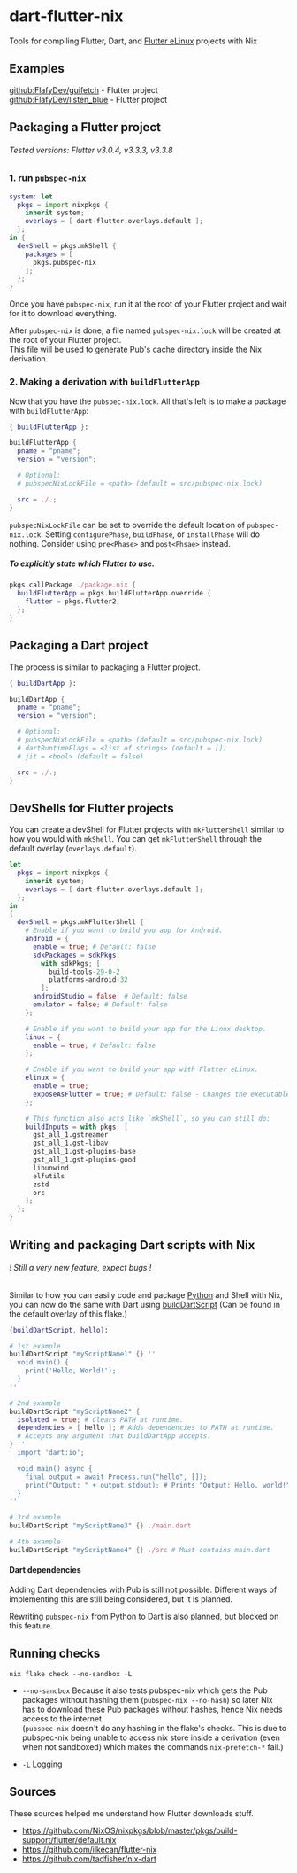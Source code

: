 # dart-flutter-nix

Tools for compiling Flutter, Dart, and [Flutter eLinux](https://github.com/sony/flutter-embedded-linux) projects with Nix

## Examples
[github:FlafyDev/guifetch](https://github.com/FlafyDev/guifetch) - Flutter project  
[github:FlafyDev/listen_blue](https://github.com/FlafyDev/listen_blue) - Flutter project  

## Packaging a Flutter project
###### Tested versions: Flutter v3.0.4, v3.3.3, v3.3.8
### 1. run `pubspec-nix`
```nix
system: let
  pkgs = import nixpkgs {
    inherit system;
    overlays = [ dart-flutter.overlays.default ];
  }; 
in {
  devShell = pkgs.mkShell {
    packages = [
      pkgs.pubspec-nix
    ];
  };
}
```

Once you have `pubspec-nix`, run it at the root of your Flutter project and wait for it to download everything.  

After `pubspec-nix` is done, a file named `pubspec-nix.lock` will be created at the root of your Flutter project.  
This file will be used to generate Pub's cache directory inside the Nix derivation.

### 2. Making a derivation with `buildFlutterApp`
Now that you have the `pubspec-nix.lock`. All that's left is to make a package with `buildFlutterApp`:
```nix
{ buildFlutterApp }:

buildFlutterApp {
  pname = "pname";
  version = "version";

  # Optional: 
  # pubspecNixLockFile = <path> (default = src/pubspec-nix.lock)

  src = ./.;
}
```
`pubspecNixLockFile` can be set to override the default location of `pubspec-nix.lock`.
Setting `configurePhase`, `buildPhase`, or `installPhase` will do nothing. Consider using `pre<Phase>` and `post<Phsae>` instead.

##### To explicitly state which Flutter to use.
```nix
pkgs.callPackage ./package.nix {
  buildFlutterApp = pkgs.buildFlutterApp.override {
    flutter = pkgs.flutter2;
  };
}
```


## Packaging a Dart project
The process is similar to packaging a Flutter project.
```nix
{ buildDartApp }:

buildDartApp {
  pname = "pname";
  version = "version";

  # Optional: 
  # pubspecNixLockFile = <path> (default = src/pubspec-nix.lock)
  # dartRuntimeFlags = <list of strings> (default = []) 
  # jit = <bool> (default = false)

  src = ./.;
}
```

## DevShells for Flutter projects
You can create a devShell for Flutter projects with `mkFlutterShell` similar to how you would with `mkShell`.
You can get `mkFlutterShell` through the default overlay (`overlays.default`).

```nix
let
  pkgs = import nixpkgs {
    inherit system;
    overlays = [ dart-flutter.overlays.default ];
  };
in
{
  devShell = pkgs.mkFlutterShell {
    # Enable if you want to build you app for Android.
    android = {
      enable = true; # Default: false
      sdkPackages = sdkPkgs:
        with sdkPkgs; [
          build-tools-29-0-2
          platforms-android-32
        ];
      androidStudio = false; # Default: false
      emulator = false; # Default: false
    };

    # Enable if you want to build your app for the Linux desktop.
    linux = {
      enable = true; # Default: false
    };

    # Enable if you want to build your app with Flutter eLinux.
    elinux = {
      enable = true;
      exposeAsFlutter = true; # Default: false - Changes the executable's name from "flutter-elinux" to "flutter"
    };

    # This function also acts like `mkShell`, so you can still do:
    buildInputs = with pkgs; [
      gst_all_1.gstreamer
      gst_all_1.gst-libav
      gst_all_1.gst-plugins-base
      gst_all_1.gst-plugins-good
      libunwind
      elfutils
      zstd
      orc
    ];
  };
}
```

## Writing and packaging Dart scripts with Nix
###### ! Still a very new feature, expect bugs !

Similar to how you can easily code and package [Python](https://github.com/FlafyDev/dart-flutter-nix/blob/main/pubspec-nix/default.nix) and Shell with Nix,
you can now do the same with Dart using [buildDartScript](https://github.com/FlafyDev/dart-flutter-nix/blob/main/utils/build-dart-script.nix) (Can be found in the default overlay of this flake.)

```nix
{buildDartScript, hello}:

# 1st example
buildDartScript "myScriptName1" {} ''
  void main() {
    print('Hello, World!');
  }
''

# 2nd example
buildDartScript "myScriptName2" {
  isolated = true; # Clears PATH at runtime.
  dependencies = [ hello ]; # Adds dependencies to PATH at runtime.
  # Accepts any argument that buildDartApp accepts.
} ''
  import 'dart:io';

  void main() async {
    final output = await Process.run("hello", []);
    print("Output: " + output.stdout); # Prints "Output: Hello, world!"
  }
''

# 3rd example
buildDartScript "myScriptName3" {} ./main.dart

# 4th example
buildDartScript "myScriptName4" {} ./src # Must contains main.dart
```

#### Dart dependencies
Adding Dart dependencies with Pub is still not possible. Different ways of implementing this are still being considered, but it is planned.

Rewriting `pubspec-nix` from Python to Dart is also planned, but blocked on this feature.


## Running checks
```console
nix flake check --no-sandbox -L 
```
- `--no-sandbox` Because it also tests pubspec-nix which gets the Pub packages without hashing them (`pubspec-nix --no-hash`) so later Nix has to download these Pub packages without hashes, hence Nix needs access to the internet.  
(`pubspec-nix` doesn't do any hashing in the flake's checks. This is due to pubspec-nix being unable to access nix store inside a derivation (even when not sandboxed) which makes the commands `nix-prefetch-*` fail.)  

- `-L` Logging

## Sources
These sources helped me understand how Flutter downloads stuff.
- https://github.com/NixOS/nixpkgs/blob/master/pkgs/build-support/flutter/default.nix
- https://github.com/ilkecan/flutter-nix
- https://github.com/tadfisher/nix-dart
